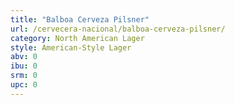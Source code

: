 ```yaml
---
title: "Balboa Cerveza Pilsner"
url: /cervecera-nacional/balboa-cerveza-pilsner/
category: North American Lager
style: American-Style Lager
abv: 0
ibu: 0
srm: 0
upc: 0
---
```


